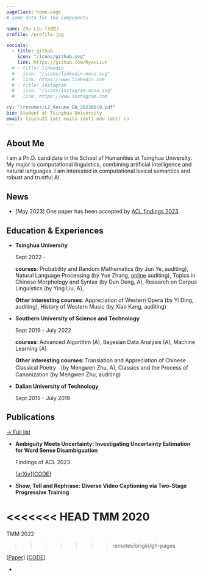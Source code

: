 ```yaml
---
pageClass: home-page
# some data for the components

name: Zhu Liu (刘柱)
profile: /profile.jpg

socials:
  - title: github
    icon: "/icons/github.svg"
    link: https://github.com/RyanLiut
  # - title: linkedin
  #   icon: "/icons/linkedin-mono.svg"
  #   link: https://www.linkedin.com
  # - title: instagram
  #   icon: "/icons/instagram-mono.svg"
  #   link: https://www.instagram.com

cv: "/resumes/LZ_Resume_EN_20230619.pdf"
bio: Student at Tsinghua University
email: liuzhu22 (at) mails (dot) edu (dot) cn
---
```


<ProfileSection :frontmatter="$page.frontmatter" />

## About Me

I am a Ph.D. candidate in the School of Humanities at Tsinghua University. My major is computational linguistics, combining artificial intelligence and natural languages. I am interested in computational lexical semantics and robust and trustful AI.


## News

- [May 2023] One paper has been accepted by [ACL findings 2023](https://2023.aclweb.org/).


## Education & Experiences

- **Tsinghua University** 

  Sept 2022 - 

  **courses**: Probability and Random Mathematics (by Jun Ye, auditing), Natural Language Processing (by Yue Zhang, [online](https://www.zhihu.com/education/video-course/1564218549538607104) auditing), Topics in Chinese Morphology and Syntax (by Dun Deng, A), Research on Corpus Linguistics (by Ying Liu, A),

  **Other interesting courses**: Appreciation of Western Opera (by Yi Ding, auditing), History of Western Music (by Xiao Kang, auditing)

- **Southern University of Science and Technology**

  Sept 2019 - July 2022

  **courses**: Advanced Algorithm (A), Bayesian Data Analysis (A), Machine Learning (A)

  **Other interesting courses**: Translation and Appreciation of Chinese Classical Poetry （by Mengwen Zhu, A), Classics and the Process of Canonization (by Mengwen Zhu, auditing)

- **Dalian University of Technology**

  Sept 2015 - July 2019


## Publications

[→ Full list](/projects/)

* **Ambiguity Meets Uncertainty: Investigating Uncertainty Estimation for Word Sense Disambiguation**

  Findings of ACL 2023

  [[arXiv](https://arxiv.org/abs/2305.13119)]\[[CODE](https://github.com/RyanLiut/WSD-UE)\]

* **Show, Tell and Rephrase: Diverse Video Captioning via Two-Stage Progressive Training**

<<<<<<< HEAD
  TMM 2020
=======
  TMM 2022
>>>>>>> remotes/origin/gh-pages

  \[[Paper](https://ieeexplore.ieee.org/document/9999037)] [[CODE](https://github.com/RyanLiut/STR)]

<!-- ## Awards & Honors

### Contests -->

- 

<!-- Custom style for this page -->

<style lang="stylus">

.theme-container.home-page .page
  font-size 14px
  font-family "lucida grande", "lucida sans unicode", lucida, "Helvetica Neue", Helvetica, Arial, sans-serif;
  p
    margin 0 0 0.5rem
  p, ul, ol
    line-height normal
  a
    font-weight normal
  .theme-default-content:not(.custom) > h2
    margin-bottom 0.5rem
  .theme-default-content:not(.custom) > h2:first-child + p
    margin-top 0.5rem
  .theme-default-content:not(.custom) > h3
    padding-top 4rem

  /* Override */
  .md-card
    margin-top 0.5em
    .card-image
      padding 0.2rem
      img
        max-width 120px
        max-height 120px
    .card-content p
      -webkit-margin-after 0.2em

@media (max-width: 419px)
  .theme-container.home-page .page
    p, ul, ol
      line-height 1.5

    .md-card
      .card-image
        img 
          width 100%
          max-width 400px

</style>
